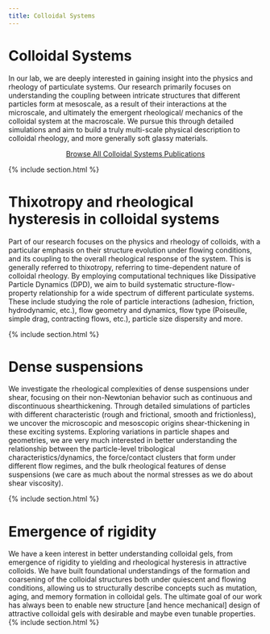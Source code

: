 ```yaml
---
title: Colloidal Systems
---
```


# <i class="fas colloidal-systems"></i>Colloidal Systems


In our lab, we are deeply interested in gaining insight into the physics and rheology of
particulate systems. Our research primarily focuses on understanding the coupling
between intricate structures that different particles form at mesoscale, as a result of
their interactions at the microscale, and ultimately the emergent rheological/
mechanics of the colloidal system at the macroscale. We pursue this through detailed
simulations and aim to build a truly multi-scale physical description to colloidal rheology,
and more generally soft glassy materials.

<p style="text-align: center;">
  <a href="https://rheoinformatic.com/publications/?search=%22tag:Colloidal%20Systems%22">Browse All Colloidal Systems Publications</a>
</p>

{% include section.html %}

# Thixotropy and rheological hysteresis in colloidal systems


Part of our research focuses on the physics and rheology of colloids, with a particular emphasis on their structure evolution under flowing conditions, and its coupling to the overall rheological response of the system. This is generally referred to thixotropy, referring to time-dependent nature of colloidal rheology. By employing computational techniques like Dissipative Particle Dynamics (DPD), we aim to build systematic structure-flow-property relationship for a wide spectrum of different particulate systems. These include studying the role of particle interactions (adhesion, friction, hydrodynamic, etc.), flow geometry and dynamics, flow type (Poiseulle, simple drag, contracting flows, etc.), particle size dispersity and more. 

{% include section.html %}

# Dense suspensions

We investigate the rheological complexities of dense suspensions under shear, focusing on their non-Newtonian behavior such as continuous and discontinuous shearthickening. Through detailed simulations of particles with different characteristic (rough and frictional, smooth and frictionless), we uncover the microscopic and mesoscopic origins shear-thickening in these exciting systems. Exploring variations in particle shapes and geometries, we are very much interested in better understanding the relationship between the particle-level tribological characteristics/dynamics, the force/contact clusters that form under different flow regimes, and the bulk rheological features of dense suspensions (we care as much about the normal stresses as we do about shear viscosity). 

{% include section.html %}
# Emergence of rigidity

We have a keen interest in better understanding colloidal gels, from emergence of rigidity to yielding and rheological hysteresis in attractive colloids. We have built foundational understandings of the formation and coarsening of the colloidal structures both under quiescent and flowing conditions, allowing us to structurally describe concepts such as mutation, aging, and memory formation in colloidal gels. The ultimate goal of our work has always been to enable new structure [and hence mechanical] design of attractive colloidal gels with desirable and maybe even tunable properties.
{% include section.html %}



